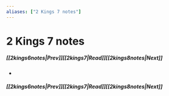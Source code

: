 ```yaml
---
aliases: ["2 Kings 7 notes"]
---
```

# 2 Kings 7 notes
##### <span class=arrow-left></span>[[2kings6notes|Prev]]<span class=navigation-separator></span>[[2kings7|Read]]<span class=navigation-separator></span>[[2kings8notes|Next]]<span class=arrow-right></span>
- 
##### <span class=arrow-left></span>[[2kings6notes|Prev]]<span class=navigation-separator></span>[[2kings7|Read]]<span class=navigation-separator></span>[[2kings8notes|Next]]<span class=arrow-right></span>